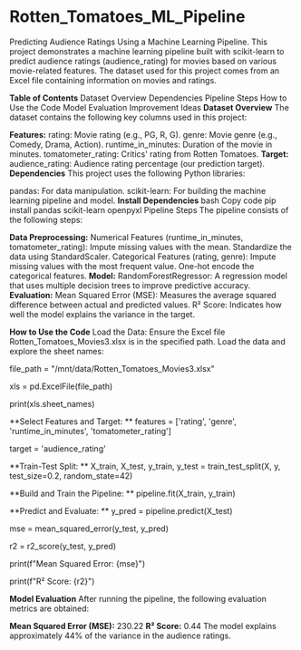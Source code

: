 # Rotten_Tomatoes_ML_Pipeline

Predicting Audience Ratings Using a Machine Learning Pipeline.
This project demonstrates a machine learning pipeline built with scikit-learn to predict audience ratings (audience_rating) for movies based on various movie-related features. The dataset used for this project comes from an Excel file containing information on movies and ratings.

**Table of Contents**
Dataset Overview
Dependencies
Pipeline Steps
How to Use the Code
Model Evaluation
Improvement Ideas
**Dataset Overview**
The dataset contains the following key columns used in this project:

**Features:**
rating: Movie rating (e.g., PG, R, G).
genre: Movie genre (e.g., Comedy, Drama, Action).
runtime_in_minutes: Duration of the movie in minutes.
tomatometer_rating: Critics' rating from Rotten Tomatoes.
**Target:**
audience_rating: Audience rating percentage (our prediction target).
**Dependencies**
This project uses the following Python libraries:

pandas: For data manipulation.
scikit-learn: For building the machine learning pipeline and model.
**Install Dependencies**
bash
Copy code
pip install pandas scikit-learn openpyxl
Pipeline Steps
The pipeline consists of the following steps:

**Data Preprocessing:**
Numerical Features (runtime_in_minutes, tomatometer_rating):
Impute missing values with the mean.
Standardize the data using StandardScaler.
Categorical Features (rating, genre):
Impute missing values with the most frequent value.
One-hot encode the categorical features.
**Model:**
RandomForestRegressor: A regression model that uses multiple decision trees to improve predictive accuracy.
**Evaluation:**
Mean Squared Error (MSE): Measures the average squared difference between actual and predicted values.
R² Score: Indicates how well the model explains the variance in the target.

**How to Use the Code**
Load the Data:
Ensure the Excel file Rotten_Tomatoes_Movies3.xlsx is in the specified path. Load the data and explore the sheet names:

file_path = "/mnt/data/Rotten_Tomatoes_Movies3.xlsx"

xls = pd.ExcelFile(file_path)

print(xls.sheet_names)

**Select Features and Target:
**
features = ['rating', 'genre', 'runtime_in_minutes', 'tomatometer_rating']

target = 'audience_rating'

**Train-Test Split:
**
X_train, X_test, y_train, y_test = train_test_split(X, y, test_size=0.2, random_state=42)


**Build and Train the Pipeline:
**
pipeline.fit(X_train, y_train)


**Predict and Evaluate:
**
y_pred = pipeline.predict(X_test)

mse = mean_squared_error(y_test, y_pred)

r2 = r2_score(y_test, y_pred)

print(f"Mean Squared Error: {mse}")

print(f"R² Score: {r2}")

**Model Evaluation**
After running the pipeline, the following evaluation metrics are obtained:

**Mean Squared Error (MSE):** 230.22
**R² Score:** 0.44
The model explains approximately 44% of the variance in the audience ratings.

